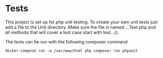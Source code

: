 # Tests

This project is set up for php unit testing. To create your own unit tests just add a file to the Unit directory.
Make sure the file is named ...Test.php and all methods that will cover a test case start with test...().

The tests can be run with the following composer command.

```markdown
docker-compose run -w /var/www/html php composer run phpunit
```
